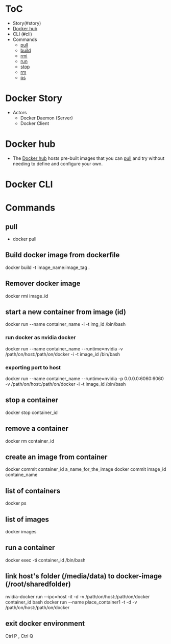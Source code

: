 # ToC
- Story(#story)
- [Docker hub](#hub)
- CLI (#cli)
- Commands
  - [pull](#pull)
  - [build](#build)
  - [rmi](#rmi)
  - [run](#run)
  - [stop](#stop)
  - [rm](#rm)
  - [ps](#ps)
  
# Docker Story <a name='story'></a>
  - Actors
    - Docker Daemon (Server)
    - Docker Client
# Docker hub <a name='hub'></a>
  - The [Docker hub](https://hub.docker.com/search?q=&type=image) hosts pre-built images that you can [pull](#pull) and try without needing to define and configure your own.

# Docker CLI <a name='cli'></a>

# Commands
## pull <a name='pull'></a>
- docker pull
## Build docker image from dockerfile <a name='build'></a>
docker build -t image_name:image_tag .
## Remover docker image <a name='rmi'></a>
docker rmi image_id

## start a new container from image (id) <a name='run'></a>
docker run --name container_name -i -t img_id /bin/bash
### run docker as nvidia docker
docker run --name container_name --runtime=nvidia -v /path/on/host:/path/on/docker -i -t image_id /bin/bash

### exporting port to host
docker run --name container_name --runtime=nvidia -p 0.0.0.0:6060:6060 -v /path/on/host:/path/on/docker -i -t image_id /bin/bash

## stop a container <a name='stop'></a>
docker stop container_id

## remove a container <a name='rm'></a>
docker rm container_id

## create an image from container
docker commit container_id a_name_for_the_image
docker commit image_id containe_name

## list of containers <a name='ps'></a>
docker ps

## list of images
docker images

## run a container
docker exec -ti container_id /bin/bash

## link host's folder (/media/data) to docker-image (/root/sharedfolder)
nvidia-docker run --ipc=host -it -d -v /path/on/host:/path/on/docker container_id bash
docker run --name place_container1 -t -d -v /path/on/host:/path/on/docker

## exit docker environment
Ctrl P , Ctrl Q
